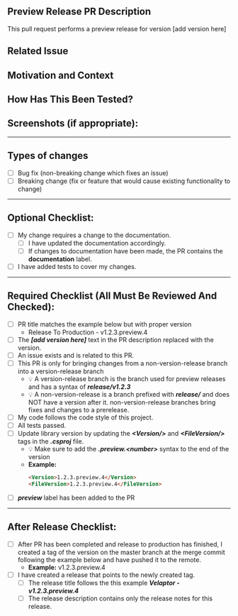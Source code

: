 <!--
    !! NOTE !! - ONLY PROJECT OWNERS AND MAINTAINERS MANAGE PRODUCTION PREVIEW RELEASE PULL REQUESTS
    If you have contributions to make, use the "feature-to-develop" pull request template.
-->

<!-- Provide a short general summary of your changes in the Title above -->

## Preview Release PR Description
This pull request performs a preview release for version [add version here]

## Related Issue
<!-- This project only accepts pull requests related to open issues -->
<!-- If suggesting a new feature or change, please discuss it in an issue first -->
<!-- If fixing a bug, there should be an issue describing it with steps to reproduce -->
<!-- Please provide a link to the issue here and the issue should be linked to the pull request -->

## Motivation and Context
<!-- Why is this change required? What problem does it solve? -->

## How Has This Been Tested?
<!-- Please describe in detail how you tested your changes. -->
<!--
    Include details of your testing environment, and the tests you ran to
    see how your change affects other areas of the code, etc.
-->

## Screenshots (if appropriate):
---

## Types of changes
<!-- What types of changes does your code introduce? Put an `x` in all the boxes that apply: -->
<!--
    If this change is a change for a release branch, features are not aloud.
    Release branches are mostly for small changes and bug fixes and is meant for preview releases.
-->
* [ ] Bug fix (non-breaking change which fixes an issue)
* [ ] Breaking change (fix or feature that would cause existing functionality to change)

---

## Optional Checklist:
* [ ] My change requires a change to the documentation.
  * [ ] I have updated the documentation accordingly.
  * [ ] If changes to documentation have been made, the PR contains the **documentation** label.
* [ ] I have added tests to cover my changes.

---

## Required Checklist (All Must Be Reviewed And Checked):
<!-- Go over all the following points, and put an `x` in all the boxes that apply. -->
<!-- If you're unsure about any of these, don't hesitate to ask. We're here to help! -->
* [ ] PR title matches the example below but with proper version
  * Release To Production - v1.2.3.preview.4
* [ ] The ***[add version here]*** text in the PR description replaced with the version.
* [ ] An issue exists and is related to this PR.
* [ ] This PR is only for bringing changes from a non-version-release branch into a version-release branch
    * 💡 A version-release branch is the branch used for preview releases and has a syntax of ***release/v1.2.3***
    * 💡 A non-version-release is a branch prefixed with ***release/*** and does NOT have a version after it.  non-version-release branches bring fixes and changes to a prerelease.
* [ ] My code follows the code style of this project.
* [ ] All tests passed.
* [ ] Update library version by updating the ***\<Version/\>*** and ***\<FileVersion/\>*** tags in the ***.csproj*** file.
  * 💡 Make sure to add the ***.preview.\<number\>*** syntax to the end of the version
  * **Example:**
    ``` html
    <Version>1.2.3.preview.4</Version>
    <FileVersion>1.2.3.preview.4</FileVersion>
    ```
* [ ] ***preview*** label has been added to the PR
---

## After Release Checklist:
* [ ] After PR has been completed and release to production has finished, I created a tag of the version on the master branch at the merge commit following the example below and have pushed it to the remote.
  * **Example:** v1.2.3.preview.4
* [ ] I have created a release that points to the newly created tag.
  * [ ] The release title follows the this example ***Velaptor - v1.2.3.preview.4***
  * [ ] The release description contains only the release notes for this release.
